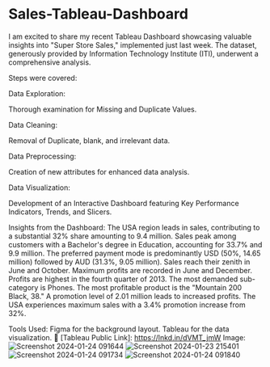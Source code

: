 # Sales-Tableau-Dashboard
I am excited to share my recent Tableau Dashboard showcasing valuable insights into "Super Store Sales," implemented just last week. The dataset, generously provided by Information Technology Institute (ITI), underwent a comprehensive analysis.

Steps were covered:

Data Exploration:

  Thorough examination for Missing and Duplicate Values.
  
Data Cleaning:

  Removal of Duplicate, blank, and irrelevant data.
  
Data Preprocessing:

  Creation of new attributes for enhanced data analysis.
  
Data Visualization:

  Development of an Interactive Dashboard featuring Key Performance Indicators, Trends, and Slicers.

Insights from the Dashboard:
The USA region leads in sales, contributing to a substantial 32% share amounting to 9.4 million.
Sales peak among customers with a Bachelor's degree in Education, accounting for 33.7% and 9.9 million.
The preferred payment mode is predominantly USD (50%, 14.65 million) followed by AUD (31.3%, 9.05 million).
Sales reach their zenith in June and October.
Maximum profits are recorded in June and December.
Profits are highest in the fourth quarter of 2013.
The most demanded sub-category is Phones.
The most profitable product is the "Mountain 200 Black, 38."
A promotion level of 2.01 million leads to increased profits.
The USA experiences maximum sales with a 3.4% promotion increase from 32%.

Tools Used:
Figma for the background layout.
Tableau for the data visualization.
🔗 [Tableau Public Link]:  https://lnkd.in/dVMT_jmW 
Image:
![Screenshot 2024-01-24 091644](https://github.com/mohamedsabry20/Sales-Tableau-Dashboard/assets/155188606/cc4d3abe-0419-4440-a426-b23d364966d7)
![Screenshot 2024-01-23 215401](https://github.com/mohamedsabry20/Sales-Tableau-Dashboard/assets/155188606/7d8f3675-b0af-4f5f-99b9-468cbef9ff9d)
![Screenshot 2024-01-24 091734](https://github.com/mohamedsabry20/Sales-Tableau-Dashboard/assets/155188606/48cf9ec9-ee6d-440c-a43f-ded4b26f2c7d)
![Screenshot 2024-01-24 091840](https://github.com/mohamedsabry20/Sales-Tableau-Dashboard/assets/155188606/e232236e-4fe1-46c9-8d77-ce4e11b2af4e)



